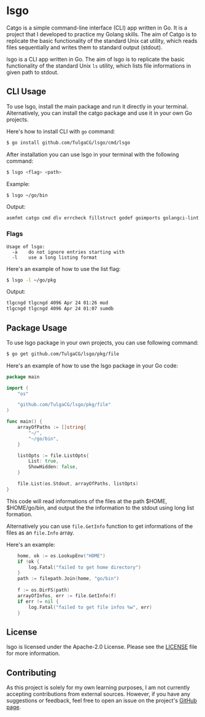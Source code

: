 # lsgo
Catgo is a simple command-line interface (CLI) app written in Go. It is a project that I developed to practice my Golang skills. The aim of Catgo is to replicate the basic functionality of the standard Unix cat utility, which reads files sequentially and writes them to standard output (stdout).

lsgo is a CLI app written in Go. The aim of lsgo is to replicate the basic functionality of the standard Unix `ls` utility, which lists file informations in given path to stdout.

## CLI Usage
To use lsgo, install the main package and run it directly in your terminal. Alternatively, you can install the catgo package and use it in your own Go projects.

Here's how to install CLI with `go` command:
```bash
$ go install github.com/TulgaCG/lsgo/cmd/lsgo
```

After installation you can use lsgo in your terminal with the following command: 
```bash
$ lsgo <flag> <path>
```

Example:
```bash
$ lsgo ~/go/bin
```
Output:
```bash
asmfmt catgo cmd dlv errcheck fillstruct godef goimports golangci-lint gomodifytags gopls gorename gotags guru iferr impl keyify lsgo motion revive staticcheck 

```

### Flags

```
Usage of lsgo:
  -a	do not ignore entries starting with
  -l	use a long listing format
```

Here's an example of how to use the list flag:
```bash
$ lsgo -l ~/go/pkg
```
Output:
```bash
tlgcngd tlgcngd 4096 Apr 24 01:26 mod
tlgcngd tlgcngd 4096 Apr 24 01:07 sumdb
```

## Package Usage
To use lsgo package in your own projects, you can use following command:
```bash
$ go get github.com/TulgaCG/lsgo/pkg/file
```
Here's an example of how to use the lsgo package in your Go code:
```go
package main

import (
	"os"

	"github.com/TulgaCG/lsgo/pkg/file"
)

func main() {
	arrayOfPaths := []string{
		"~/",
		"~/go/bin",
	}

	listOpts := file.ListOpts{
		List: true,
		ShowHidden: false,
	}

	file.List(os.Stdout, arrayOfPaths, listOpts)
}
```
This code will read informations of the files at the path $HOME, $HOME/go/bin, and output the the information to the stdout using long list formation.

Alternatively you can use `file.GetInfo` function to get informations of the files as an `file.Info` array.

Here's an example:
```go
	home, ok := os.LookupEnv("HOME")
	if !ok {
		log.Fatal("failed to get home directory")
	}
	path := filepath.Join(home, "go/bin")
	
	f := os.DirFS(path)
	arrayOfInfos, err := file.GetInfo(f)
	if err != nil {
		log.Fatal("failed to get file infos %w", err)
	}
```

## License
lsgo is licensed under the Apache-2.0 License. Please see the [LICENSE](https://github.com/TulgaCG/lsgo/blob/main/LICENSE) file for more information.

## Contributing
As this project is solely for my own learning purposes, I am not currently accepting contributions from external sources. However, if you have any suggestions or feedback, feel free to open an issue on the project's [GitHub page](https://github.com/TulgaCG/lsgo).